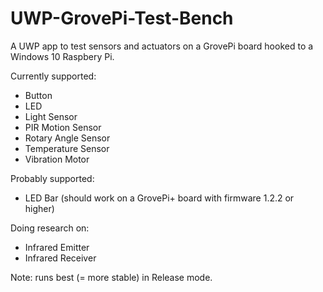 # UWP-GrovePi-Test-Bench
A UWP app to test sensors and actuators on a GrovePi board hooked to a Windows 10 Raspbery Pi.

Currently supported:
* Button
* LED
* Light Sensor
* PIR Motion Sensor
* Rotary Angle Sensor
* Temperature Sensor
* Vibration Motor

Probably supported:
* LED Bar (should work on a GrovePi+ board with firmware 1.2.2 or higher)

Doing research on:
* Infrared Emitter
* Infrared Receiver



Note: runs best (= more stable) in Release mode.
